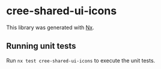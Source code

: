 # cree-shared-ui-icons

This library was generated with [Nx](https://nx.dev).

## Running unit tests

Run `nx test cree-shared-ui-icons` to execute the unit tests.
